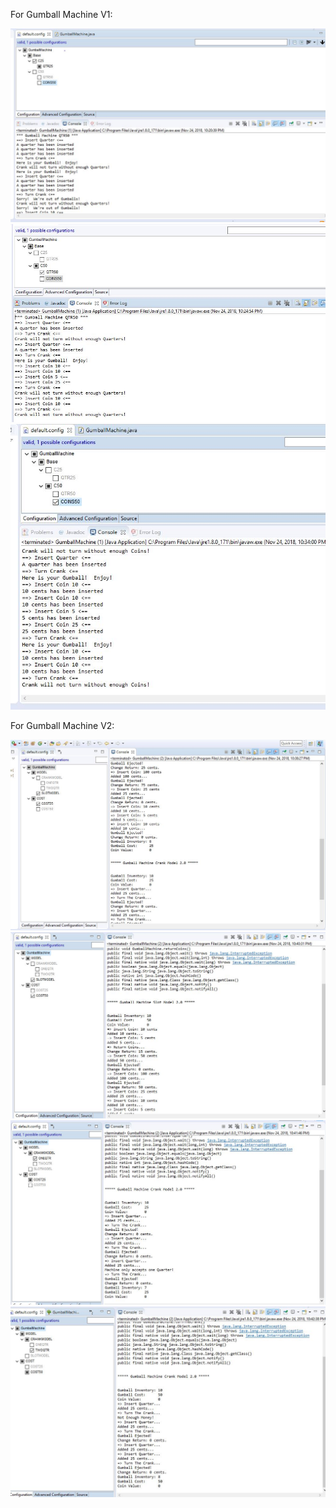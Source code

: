For Gumball Machine V1:

![alt text](Capture.JPG)
![alt text](Capture1.JPG)
![alt text](Capture2.JPG)


For Gumball Machine V2:

![alt text](Capture3.JPG)
![alt text](Capture4.JPG)
![alt text](Capture5.JPG)
![alt text](Capture6.JPG)
